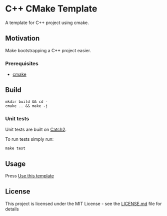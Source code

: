 # C++ CMake Template
A template for C++ project using cmake. 

## Motivation
Make bootstrapping a C++ project easier.

### Prerequisites
* [cmake](https://cmake.org/)

## Build
```
mkdir build && cd -
cmake .. && make -j
```

### Unit tests
Unit tests are built on [Catch2](https://github.com/catchorg/Catch2).

To run tests simply run:
```
make test
```

## Usage
Press [Use this template](https://github.com/lokraszewski/c_cmake_template/generate)


## License
This project is licensed under the MIT License - see the [LICENSE.md](LICENSE.md) file for details
